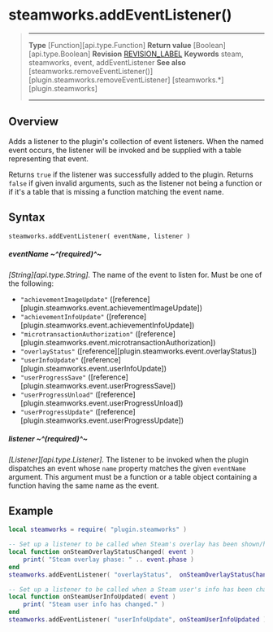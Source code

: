 # steamworks.addEventListener()

> --------------------- ------------------------------------------------------------------------------------------
> __Type__              [Function][api.type.Function]
> __Return value__      [Boolean][api.type.Boolean]
> __Revision__          [REVISION_LABEL](REVISION_URL)
> __Keywords__          steam, steamworks, event, addEventListener
> __See also__          [steamworks.removeEventListener()][plugin.steamworks.removeEventListener]
>						[steamworks.*][plugin.steamworks]
> --------------------- ------------------------------------------------------------------------------------------


## Overview

Adds a listener to the plugin's collection of event listeners. When the named event occurs, the listener will be invoked and be supplied with a table representing that event.

Returns `true` if the listener was successfully added to the plugin. Returns `false` if given invalid arguments, such as the listener not being a function or if it's a table that is missing a function matching the event name.


## Syntax

	steamworks.addEventListener( eventName, listener )

##### eventName ~^(required)^~
_[String][api.type.String]._ The name of the event to listen for. Must be one of the following:

* `"achievementImageUpdate"` ([reference][plugin.steamworks.event.achievementImageUpdate])
* `"achievementInfoUpdate"` ([reference][plugin.steamworks.event.achievementInfoUpdate])
* `"microtransactionAuthorization"` ([reference][plugin.steamworks.event.microtransactionAuthorization])
* `"overlayStatus"` ([reference][plugin.steamworks.event.overlayStatus])
* `"userInfoUpdate"` ([reference][plugin.steamworks.event.userInfoUpdate])
* `"userProgressSave"` ([reference][plugin.steamworks.event.userProgressSave])
* `"userProgressUnload"` ([reference][plugin.steamworks.event.userProgressUnload])
* `"userProgressUpdate"` ([reference][plugin.steamworks.event.userProgressUpdate])

##### listener ~^(required)^~
_[Listener][api.type.Listener]._ The listener to be invoked when the plugin dispatches an event whose `name` property matches the given `eventName` argument. This argument must be a function or a table object containing a function having the same name as the event.


## Example

``````lua
local steamworks = require( "plugin.steamworks" )

-- Set up a listener to be called when Steam's overlay has been shown/hidden
local function onSteamOverlayStatusChanged( event )
	print( "Steam overlay phase: " .. event.phase )
end
steamworks.addEventListener( "overlayStatus",  onSteamOverlayStatusChanged )

-- Set up a listener to be called when a Steam user's info has been changed
local function onSteamUserInfoUpdated( event )
	print( "Steam user info has changed." )
end
steamworks.addEventListener( "userInfoUpdate", onSteamUserInfoUpdated )
``````
